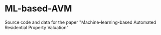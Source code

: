 # ML-based-AVM
Source code and data for the paper "Machine-learning-based Automated Residential Property Valuation"
